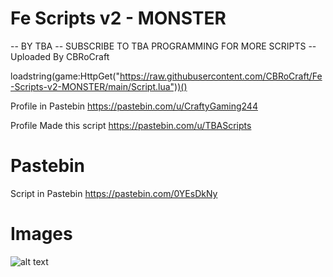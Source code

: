 # Fe Scripts v2 - MONSTER

-- BY TBA
-- SUBSCRIBE TO TBA PROGRAMMING FOR MORE SCRIPTS
-- Uploaded By CBRoCraft

loadstring(game:HttpGet("https://raw.githubusercontent.com/CBRoCraft/Fe-Scripts-v2-MONSTER/main/Script.lua"))()


Profile in Pastebin https://pastebin.com/u/CraftyGaming244

Profile Made this script https://pastebin.com/u/TBAScripts


# Pastebin

Script in Pastebin https://pastebin.com/0YEsDkNy

# Images

![alt text](http://url/to/img.png)

